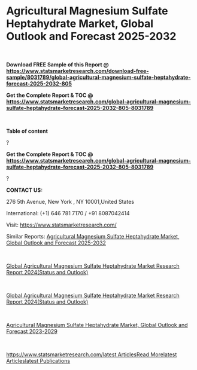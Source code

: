 <h1>Agricultural Magnesium Sulfate Heptahydrate Market, Global Outlook and Forecast 2025-2032</h1><br/><p><strong>Download FREE Sample of this Report @ <a href="https://www.statsmarketresearch.com/download-free-sample/8031789/global-agricultural-magnesium-sulfate-heptahydrate-forecast-2025-2032-805">https://www.statsmarketresearch.com/download-free-sample/8031789/global-agricultural-magnesium-sulfate-heptahydrate-forecast-2025-2032-805</a></strong></p>
 
 
 
 <div><b>Get the Complete Report & TOC @ <a href="https://www.statsmarketresearch.com/global-agricultural-magnesium-sulfate-heptahydrate-forecast-2025-2032-805-8031789">https://www.statsmarketresearch.com/global-agricultural-magnesium-sulfate-heptahydrate-forecast-2025-2032-805-8031789</a></b></div>
 
 
 
 <p><br />
 
 <b>Table of content</b></p>
 
 
 
 <p>? </p>
 
 
 
 <div><b>Get the Complete Report & TOC @ <a href="https://www.statsmarketresearch.com/global-agricultural-magnesium-sulfate-heptahydrate-forecast-2025-2032-805-8031789">https://www.statsmarketresearch.com/global-agricultural-magnesium-sulfate-heptahydrate-forecast-2025-2032-805-8031789</a></b></div>
 
 
 
 <p>? </p>
 
 
 
 <p><b>CONTACT US:</b><br />
 
 276 5th Avenue, New York , NY 10001,United States<br />
 
 International: (+1) 646 781 7170 / +91 8087042414<br />
 
 Visit: <a href="https://www.statsmarketresearch.com/">https://www.statsmarketresearch.com/</a><br />
 
 Similar Reports: <a href="https://www.statsmarketresearch.com/global-agricultural-magnesium-sulfate-heptahydrate-forecast-2025-2032-805-8031789">Agricultural Magnesium Sulfate Heptahydrate Market, Global Outlook and Forecast 2025-2032</a><br />
 
 <br />
 
 <a href="https://www.statsmarketresearch.com/global-agricultural-magnesium-sulfate-heptahydrate-forecast-2025-2032-805-8031789">Global Agricultural Magnesium Sulfate Heptahydrate Market Research Report 2024(Status and Outlook)</a><br />
 
 <br />
 
 <a href="https://www.statsmarketresearch.com/global-agricultural-magnesium-sulfate-heptahydrate-forecast-2025-2032-805-8031789">Global Agricultural Magnesium Sulfate Heptahydrate Market Research Report 2024(Status and Outlook)</a><br />
 
 <br />
 
 <a href="https://www.statsmarketresearch.com/global-agricultural-magnesium-sulfate-heptahydrate-forecast-2025-2032-805-8031789">Agricultural Magnesium Sulfate Heptahydrate Market, Global Outlook and Forecast 2023-2029</a><br />
 
 <br />
 
 <a href="https://gyeongbokgung.com">https://www.statsmarketresearch.com/</a><a href="https://hallyeomaritime.com">latest Articles</a><a href="https://jingwansa.com">Read More</a><a href="https://nguoiviet.jp/">latest Articles</a><a href="https://www.intelmarketresearch.com/">latest Publications</a></p>